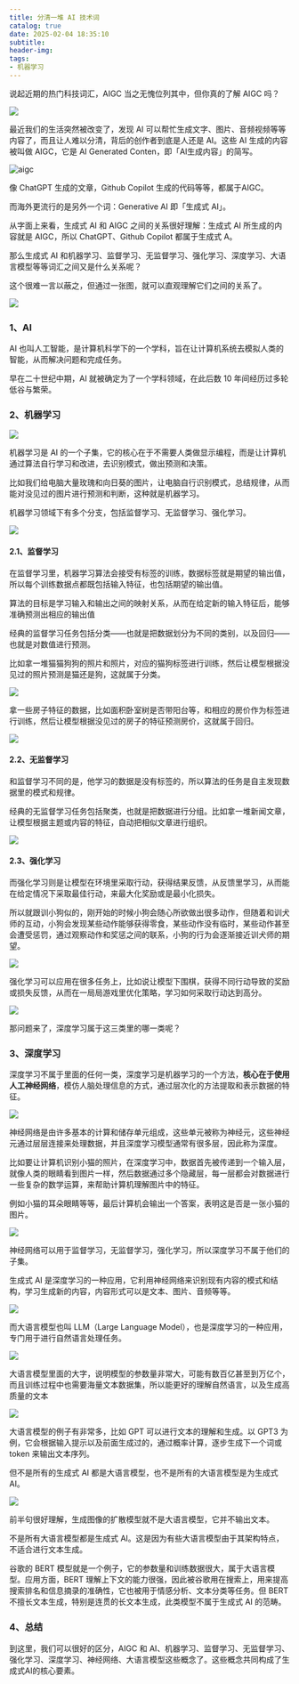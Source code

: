 ```yaml
---
title: 分清一堆 AI 技术词
catalog: true
date: 2025-02-04 18:35:10
subtitle:
header-img:
tags:
- 机器学习
---
```

<meta name="referrer" content="no-referrer"/>
说起近期的热门科技词汇，AIGC 当之无愧位列其中，但你真的了解 AIGC 吗？

![](https://upload-images.jianshu.io/upload_images/2708793-0601cbcad67e50b1.png?imageMogr2/auto-orient/strip%7CimageView2/2/w/1240)

最近我们的生活突然被改变了，发现 AI 可以帮忙生成文字、图片、音频视频等等内容了，而且让人难以分清，背后的创作者到底是人还是 AI。这些 AI 生成的内容被叫做 AIGC，它是 AI Generated Conten，即「AI生成内容」的简写。

![aigc](https://upload-images.jianshu.io/upload_images/2708793-c606deff09a6200c.png?imageMogr2/auto-orient/strip%7CimageView2/2/w/1240)

像 ChatGPT 生成的文章，Github Copilot 生成的代码等等，都属于AIGC。

而海外更流行的是另外一个词：Generative AI 即「生成式 AI」。

从字面上来看，生成式 AI 和 AIGC 之间的关系很好理解：生成式 AI 所生成的内容就是 AIGC，所以 ChatGPT、Github Copilot 都属于生成式 A。

那么生成式 AI 和机器学习、监督学习、无监督学习、强化学习、深度学习、大语言模型等等词汇之间又是什么关系呢？

这个很难一言以蔽之，但通过一张图，就可以直观理解它们之间的关系了。

![](https://upload-images.jianshu.io/upload_images/2708793-b92ba2c45c447b19.png?imageMogr2/auto-orient/strip%7CimageView2/2/w/1240)

### 1、AI
AI 也叫人工智能，是计算机科学下的一个学科，旨在让计算机系统去模拟人类的智能，从而解决问题和完成任务。

早在二十世纪中期，AI 就被确定为了一个学科领域，在此后数 10 年间经历过多轮低谷与繁荣。

### 2、机器学习

![](https://upload-images.jianshu.io/upload_images/2708793-dcf3961fa46c9f60.png?imageMogr2/auto-orient/strip%7CimageView2/2/w/1240)

机器学习是 AI 的一个子集，它的核心在于不需要人类做显示编程，而是让计算机通过算法自行学习和改进，去识别模式，做出预测和决策。

比如我们给电脑大量玫瑰和向日葵的图片，让电脑自行识别模式，总结规律，从而能对没见过的图片进行预测和判断，这种就是机器学习。

机器学习领域下有多个分支，包括监督学习、无监督学习、强化学习。

![](https://upload-images.jianshu.io/upload_images/2708793-7dab14ad072605b2.png?imageMogr2/auto-orient/strip%7CimageView2/2/w/1240)

#### 2.1、监督学习

在监督学习里，机器学习算法会接受有标签的训练，数据标签就是期望的输出值，所以每个训练数据点都既包括输入特征，也包括期望的输出值。

算法的目标是学习输入和输出之间的映射关系，从而在给定新的输入特征后，能够准确预测出相应的输出值

经典的监督学习任务包括分类——也就是把数据划分为不同的类别，以及回归——也就是对数值进行预测。

比如拿一堆猫猫狗狗的照片和照片，对应的猫狗标签进行训练，然后让模型根据没见过的照片预测是猫还是狗，这就属于分类。

![](https://upload-images.jianshu.io/upload_images/2708793-997e1ba113cac9c9.png?imageMogr2/auto-orient/strip%7CimageView2/2/w/1240)

拿一些房子特征的数据，比如面积卧室树是否带阳台等，和相应的房价作为标签进行训练，然后让模型根据没见过的房子的特征预测房价，这就属于回归。

![](https://upload-images.jianshu.io/upload_images/2708793-c7ed02d1b29a5051.png?imageMogr2/auto-orient/strip%7CimageView2/2/w/1240)

#### 2.2、无监督学习

和监督学习不同的是，他学习的数据是没有标签的，所以算法的任务是自主发现数据里的模式和规律。

经典的无监督学习任务包括聚类，也就是把数据进行分组。比如拿一堆新闻文章，让模型根据主题或内容的特征，自动把相似文章进行组织。

![](https://upload-images.jianshu.io/upload_images/2708793-a0078b431280536e.png?imageMogr2/auto-orient/strip%7CimageView2/2/w/1240)

#### 2.3、强化学习

而强化学习则是让模型在环境里采取行动，获得结果反馈，从反馈里学习，从而能在给定情况下采取最佳行动，来最大化奖励或是最小化损失。

所以就跟训小狗似的，刚开始的时候小狗会随心所欲做出很多动作，但随着和训犬师的互动，小狗会发现某些动作能够获得零食，某些动作没有临时，某些动作甚至会遭受惩罚，通过观察动作和奖惩之间的联系，小狗的行为会逐渐接近训犬师的期望。

![](https://upload-images.jianshu.io/upload_images/2708793-823100457c8c16cb.png?imageMogr2/auto-orient/strip%7CimageView2/2/w/1240)

强化学习可以应用在很多任务上，比如说让模型下围棋，获得不同行动导致的奖励或损失反馈，从而在一局局游戏里优化策略，学习如何采取行动达到高分。

![](https://upload-images.jianshu.io/upload_images/2708793-eb12037d4513846d.png?imageMogr2/auto-orient/strip%7CimageView2/2/w/1240)

那问题来了，深度学习属于这三类里的哪一类呢？

### 3、深度学习

深度学习不属于里面的任何一类，深度学习是机器学习的一个方法，**核心在于使用人工神经网络**，模仿人脑处理信息的方式，通过层次化的方法提取和表示数据的特征。

![](https://upload-images.jianshu.io/upload_images/2708793-f785d15237ef6749.png?imageMogr2/auto-orient/strip%7CimageView2/2/w/1240)

神经网络是由许多基本的计算和储存单元组成，这些单元被称为神经元，这些神经元通过层层连接来处理数据，并且深度学习模型通常有很多层，因此称为深度。

比如要让计算机识别小猫的照片，在深度学习中，数据首先被传递到一个输入层，就像人类的眼睛看到图片一样，然后数据通过多个隐藏层，每一层都会对数据进行一些复杂的数学运算，来帮助计算机理解图片中的特征。

例如小猫的耳朵眼睛等等，最后计算机会输出一个答案，表明这是否是一张小猫的图片。

![](https://upload-images.jianshu.io/upload_images/2708793-ac1febf153dc6d6a.png?imageMogr2/auto-orient/strip%7CimageView2/2/w/1240)

神经网络可以用于监督学习，无监督学习，强化学习，所以深度学习不属于他们的子集。

生成式 AI 是深度学习的一种应用，它利用神经网络来识别现有内容的模式和结构，学习生成新的内容，内容形式可以是文本、图片、音频等等。

![](https://upload-images.jianshu.io/upload_images/2708793-756652d96da70c85.png?imageMogr2/auto-orient/strip%7CimageView2/2/w/1240)

而大语言模型也叫 LLM（Large Language Model），也是深度学习的一种应用，专门用于进行自然语言处理任务。

![](https://upload-images.jianshu.io/upload_images/2708793-dc1fde2e6e5e7a67.png?imageMogr2/auto-orient/strip%7CimageView2/2/w/1240)


大语言模型里面的大字，说明模型的参数量非常大，可能有数百亿甚至到万亿个，而且训练过程中也需要海量文本数据集，所以能更好的理解自然语言，以及生成高质量的文本

![](https://upload-images.jianshu.io/upload_images/2708793-a57ad59f5ed50df1.png?imageMogr2/auto-orient/strip%7CimageView2/2/w/1240)

大语言模型的例子有非常多，比如 GPT 可以进行文本的理解和生成。以 GPT3 为例，它会根据输入提示以及前面生成过的，通过概率计算，逐步生成下一个词或 token 来输出文本序列。

但不是所有的生成式 AI 都是大语言模型，也不是所有的大语言模型是为生成式 AI。

![](https://upload-images.jianshu.io/upload_images/2708793-03f563204fff01a6.png?imageMogr2/auto-orient/strip%7CimageView2/2/w/1240)

前半句很好理解，生成图像的扩散模型就不是大语言模型，它并不输出文本。

不是所有大语言模型都是生成式 AI。这是因为有些大语言模型由于其架构特点，不适合进行文本生成。

谷歌的 BERT 模型就是一个例子，它的参数量和训练数据很大，属于大语言模型。应用方面，BERT 理解上下文的能力很强，因此被谷歌用在搜索上，用来提高搜索排名和信息摘录的准确性，它也被用于情感分析、文本分类等任务。但 BERT 不擅长文本生成，特别是连贯的长文本生成，此类模型不属于生成式 AI 的范畴。


### 4、总结

到这里，我们可以很好的区分，AIGC 和 AI、机器学习、监督学习、无监督学习、强化学习、深度学习、神经网络、大语言模型这些概念了。这些概念共同构成了生成式AI的核心要素。

